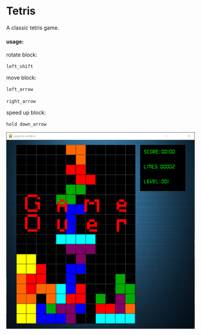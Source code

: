 Tetris
======

A classic tetris game.

#### usage:

rotate block:

    left_shift

move block:

    left_arrow

    right_arrow

speed up block:

    hold down_arrow

![game-screen](images/gameover.png)

